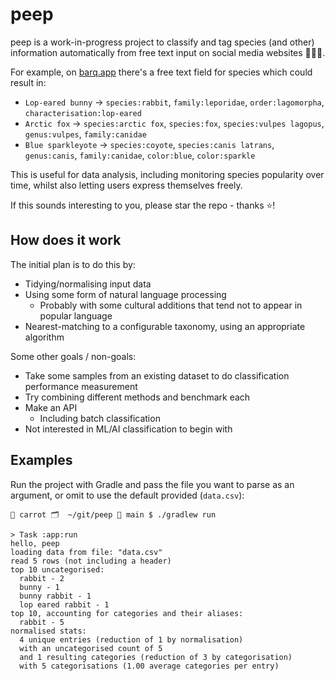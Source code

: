 # peep

peep is a work-in-progress project to classify and tag species (and other) information automatically from free text
input on social media websites 🦊👀🐰.

For example, on [barq.app](https://barq.app) there's a free text field for species which could result in:
* `Lop-eared bunny` -> `species:rabbit`, `family:leporidae`, `order:lagomorpha`, `characterisation:lop-eared`
* `Arctic fox` -> `species:arctic fox`, `species:fox`, `species:vulpes lagopus`, `genus:vulpes`, `family:canidae`
* `Blue sparkleyote` -> `species:coyote`, `species:canis latrans`, `genus:canis`, `family:canidae`, `color:blue`, `color:sparkle`

This is useful for data analysis, including monitoring species popularity over time, whilst also letting users express
themselves freely.

If this sounds interesting to you, please star the repo - thanks ⭐️!

## How does it work

The initial plan is to do this by:
* Tidying/normalising input data
* Using some form of natural language processing
  * Probably with some cultural additions that tend not to appear in popular language
* Nearest-matching to a configurable taxonomy, using an appropriate algorithm

Some other goals / non-goals:
* Take some samples from an existing dataset to do classification performance measurement
* Try combining different methods and benchmark each
* Make an API
  * Including batch classification
* Not interested in ML/AI classification to begin with

## Examples

Run the project with Gradle and pass the file you want to parse as an argument, or omit to use the default provided (`data.csv`):

```
🥕 carrot 🗂  ~/git/peep 🐙 main $ ./gradlew run                          

> Task :app:run
hello, peep
loading data from file: "data.csv"
read 5 rows (not including a header)
top 10 uncategorised:
  rabbit - 2
  bunny - 1
  bunny rabbit - 1
  lop eared rabbit - 1
top 10, accounting for categories and their aliases:
  rabbit - 5
normalised stats:
  4 unique entries (reduction of 1 by normalisation)
  with an uncategorised count of 5
  and 1 resulting categories (reduction of 3 by categorisation)
  with 5 categorisations (1.00 average categories per entry)
```